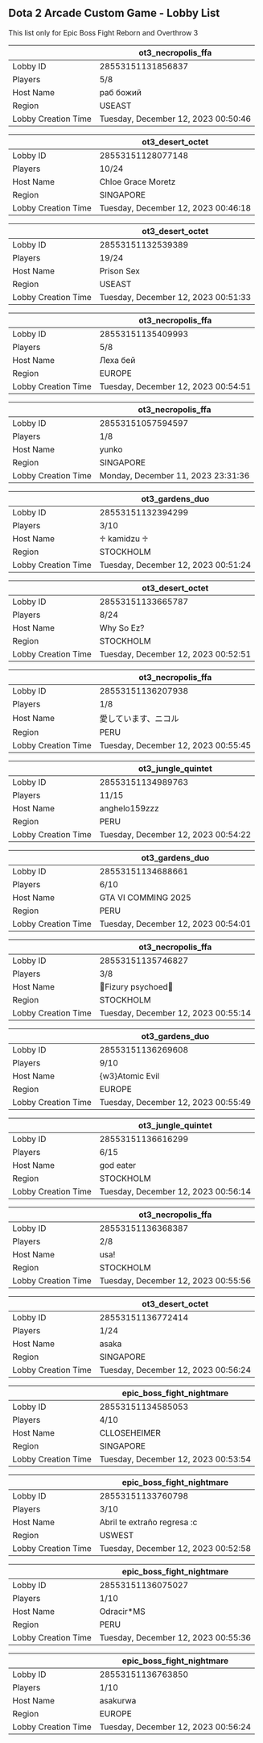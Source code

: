 ## Dota 2 Arcade Custom Game - Lobby List

This list only for Epic Boss Fight Reborn and Overthrow 3

|  | ot3_necropolis_ffa |
| ------ | ------ |
| Lobby ID | 28553151131856837 |
| Players | 5/8 |
| Host Name | раб божий |
| Region | USEAST |
| Lobby Creation Time | Tuesday, December 12, 2023 00:50:46 |


|  | ot3_desert_octet |
| ------ | ------ |
| Lobby ID | 28553151128077148 |
| Players | 10/24 |
| Host Name | Chloe Grace Moretz |
| Region | SINGAPORE |
| Lobby Creation Time | Tuesday, December 12, 2023 00:46:18 |


|  | ot3_desert_octet |
| ------ | ------ |
| Lobby ID | 28553151132539389 |
| Players | 19/24 |
| Host Name | Prison Sex |
| Region | USEAST |
| Lobby Creation Time | Tuesday, December 12, 2023 00:51:33 |


|  | ot3_necropolis_ffa |
| ------ | ------ |
| Lobby ID | 28553151135409993 |
| Players | 5/8 |
| Host Name | Леха бей |
| Region | EUROPE |
| Lobby Creation Time | Tuesday, December 12, 2023 00:54:51 |


|  | ot3_necropolis_ffa |
| ------ | ------ |
| Lobby ID | 28553151057594597 |
| Players | 1/8 |
| Host Name | yunko |
| Region | SINGAPORE |
| Lobby Creation Time | Monday, December 11, 2023 23:31:36 |


|  | ot3_gardens_duo |
| ------ | ------ |
| Lobby ID | 28553151132394299 |
| Players | 3/10 |
| Host Name | ♱ kamidzu ♱ |
| Region | STOCKHOLM |
| Lobby Creation Time | Tuesday, December 12, 2023 00:51:24 |


|  | ot3_desert_octet |
| ------ | ------ |
| Lobby ID | 28553151133665787 |
| Players | 8/24 |
| Host Name | Why So Ez? |
| Region | STOCKHOLM |
| Lobby Creation Time | Tuesday, December 12, 2023 00:52:51 |


|  | ot3_necropolis_ffa |
| ------ | ------ |
| Lobby ID | 28553151136207938 |
| Players | 1/8 |
| Host Name | 愛しています、ニコル |
| Region | PERU |
| Lobby Creation Time | Tuesday, December 12, 2023 00:55:45 |


|  | ot3_jungle_quintet |
| ------ | ------ |
| Lobby ID | 28553151134989763 |
| Players | 11/15 |
| Host Name | anghelo159zzz |
| Region | PERU |
| Lobby Creation Time | Tuesday, December 12, 2023 00:54:22 |


|  | ot3_gardens_duo |
| ------ | ------ |
| Lobby ID | 28553151134688661 |
| Players | 6/10 |
| Host Name | GTA VI COMMING 2025 |
| Region | PERU |
| Lobby Creation Time | Tuesday, December 12, 2023 00:54:01 |


|  | ot3_necropolis_ffa |
| ------ | ------ |
| Lobby ID | 28553151135746827 |
| Players | 3/8 |
| Host Name | 🌸Fizury psychoed🌸 |
| Region | STOCKHOLM |
| Lobby Creation Time | Tuesday, December 12, 2023 00:55:14 |


|  | ot3_gardens_duo |
| ------ | ------ |
| Lobby ID | 28553151136269608 |
| Players | 9/10 |
| Host Name | {w3}Atomic Evil |
| Region | EUROPE |
| Lobby Creation Time | Tuesday, December 12, 2023 00:55:49 |


|  | ot3_jungle_quintet |
| ------ | ------ |
| Lobby ID | 28553151136616299 |
| Players | 6/15 |
| Host Name | god eater |
| Region | STOCKHOLM |
| Lobby Creation Time | Tuesday, December 12, 2023 00:56:14 |


|  | ot3_necropolis_ffa |
| ------ | ------ |
| Lobby ID | 28553151136368387 |
| Players | 2/8 |
| Host Name | usa! |
| Region | STOCKHOLM |
| Lobby Creation Time | Tuesday, December 12, 2023 00:55:56 |


|  | ot3_desert_octet |
| ------ | ------ |
| Lobby ID | 28553151136772414 |
| Players | 1/24 |
| Host Name | asaka |
| Region | SINGAPORE |
| Lobby Creation Time | Tuesday, December 12, 2023 00:56:24 |


|  | epic_boss_fight_nightmare |
| ------ | ------ |
| Lobby ID | 28553151134585053 |
| Players | 4/10 |
| Host Name | CLLOSEHEIMER |
| Region | SINGAPORE |
| Lobby Creation Time | Tuesday, December 12, 2023 00:53:54 |


|  | epic_boss_fight_nightmare |
| ------ | ------ |
| Lobby ID | 28553151133760798 |
| Players | 3/10 |
| Host Name | Abril te extraño regresa :c |
| Region | USWEST |
| Lobby Creation Time | Tuesday, December 12, 2023 00:52:58 |


|  | epic_boss_fight_nightmare |
| ------ | ------ |
| Lobby ID | 28553151136075027 |
| Players | 1/10 |
| Host Name | Odracir*MS |
| Region | PERU |
| Lobby Creation Time | Tuesday, December 12, 2023 00:55:36 |


|  | epic_boss_fight_nightmare |
| ------ | ------ |
| Lobby ID | 28553151136763850 |
| Players | 1/10 |
| Host Name | asakurwa |
| Region | EUROPE |
| Lobby Creation Time | Tuesday, December 12, 2023 00:56:24 |


